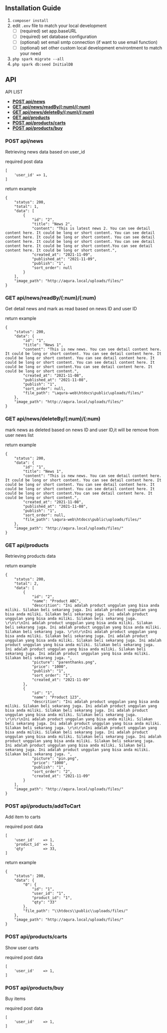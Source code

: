 
## Installation Guide

1. `composer install` 
2. edit `.env` file to match your local development 
   - [ ] \(required) set app.baseURL
   - [ ] \(required) set database configuration
   - [ ] \(optional) set email smtp connection (if want to use email function)
   - [ ] \(optional) set other custom local development environtment to match your need
3. `php spark migrate --all`
4. `php spark db:seed InitialDB`


## API

API LIST

   - [**POST api/news**](#post-apinews)
   - [**GET api/news/readBy/(:num)/(:num)**](#get-apinewsreadbynumnum)
   - [**GET api/news/deleteBy/(:num)/(:num)**](#get-apinewsdeletebynumnum)
   - [**GET api/products**](#get-apiproducts)
   - [**POST api/products/carts**](#get-apiproductscarts)
   - [**POST api/products/buy**](#get-apiproductsbuy)


### **POST api/news**
Retrieving news data based on user_id

required post data

```
[
	'user_id' => 1,
]
```

return example

```
{
    "status": 200,
	"total": 1,
	"data": [
	  	{
			"id": "2",
			"title": "News 2",
			"content": "This is latest news 2. You can see detail content here. It could be long or short content. You can see detail content here. It could be long or short content. You can see detail content here. It could be long or short content. You can see detail content here. It could be long or short content.You can see detail content here. It could be long or short content.",
			"created_at": "2021-11-09",
			"published_at": "2021-11-09",
			"publish": "1",
			"sort_order": null
		}
	],
	"image_path": "http://aqura.local/uploads/files/"
}

```
### **GET api/news/readBy/(:num)/(:num)**
Get detail news and mark as read based on news ID and user ID

return example

```
{
    "status": 200,
	"data": {
		"id": "1",
		"title": "News 1",
		"content": "This is new news. You can see detail content here. It could be long or short content. You can see detail content here. It could be long or short content. You can see detail content here. It could be long or short content. You can see detail content here. It could be long or short content.You can see detail content here. It could be long or short content.",
		"created_at": "2021-11-08",
		"published_at": "2021-11-08",
		"publish": "1",
		"sort_order": null,
		"file_path": "\aqura-web\htdocs\public\uploads/files/"
	},
	"image_path": "http://aqura.local/uploads/files/"
}

```
### **GET api/news/deleteBy/(:num)/(:num)**
mark news as deleted based on news ID and user ID,it will be remove from user news list

return example

```
{
    "status": 200,
	"data": {
		"id": "1",
		"title": "News 1",
		"content": "This is new news. You can see detail content here. It could be long or short content. You can see detail content here. It could be long or short content. You can see detail content here. It could be long or short content. You can see detail content here. It could be long or short content.You can see detail content here. It could be long or short content.",
		"created_at": "2021-11-08",
		"published_at": "2021-11-08",
		"publish": "1",
		"sort_order": null,
		"file_path": \aqura-web\htdocs\public\uploads/files/"
	},
	"image_path": "http://aqura.local/uploads/files/"
}

```

### **GET api/products**
Retrieving products data

return example

```
{
    "status": 200,
    "total": 2,
    "data": [
        {
            "id": "2",
            "name": "Product ABC",
            "descrition": "Ini adalah product unggulan yang bisa anda miliki. Silakan beli sekarang juga. Ini adalah product unggulan yang bisa anda miliki. Silakan beli sekarang juga. Ini adalah product unggulan yang bisa anda miliki. Silakan beli sekarang juga. \r\n\r\nIni adalah product unggulan yang bisa anda miliki. Silakan beli sekarang juga. Ini adalah product unggulan yang bisa anda miliki. Silakan beli sekarang juga. \r\n\r\nIni adalah product unggulan yang bisa anda miliki. Silakan beli sekarang juga. Ini adalah product unggulan yang bisa anda miliki. Silakan beli sekarang juga. Ini adalah product unggulan yang bisa anda miliki. Silakan beli sekarang juga. Ini adalah product unggulan yang bisa anda miliki. Silakan beli sekarang juga. Ini adalah product unggulan yang bisa anda miliki. Silakan beli sekarang juga. ",
            "picture": "parenthanks.png",
            "price": "1000",
            "publish": "1",
            "sort_order": "1",
            "created_at": "2021-11-09"
        },
        {
            "id": "1",
            "name": "Product 123",
            "descrition": "Ini adalah product unggulan yang bisa anda miliki. Silakan beli sekarang juga. Ini adalah product unggulan yang bisa anda miliki. Silakan beli sekarang juga. Ini adalah product unggulan yang bisa anda miliki. Silakan beli sekarang juga. \r\n\r\nIni adalah product unggulan yang bisa anda miliki. Silakan beli sekarang juga. Ini adalah product unggulan yang bisa anda miliki. Silakan beli sekarang juga. \r\n\r\nIni adalah product unggulan yang bisa anda miliki. Silakan beli sekarang juga. Ini adalah product unggulan yang bisa anda miliki. Silakan beli sekarang juga. Ini adalah product unggulan yang bisa anda miliki. Silakan beli sekarang juga. Ini adalah product unggulan yang bisa anda miliki. Silakan beli sekarang juga. Ini adalah product unggulan yang bisa anda miliki. Silakan beli sekarang juga. ",
            "picture": "pin.png",
            "price": "1000",
            "publish": "1",
            "sort_order": "2",
            "created_at": "2021-11-09"
        }
    ],
    "image_path": "http://aqura.local/uploads/files/"
}

```

### **POST api/products/addToCart**
Add item to carts

required post data

```
[
	'user_id'    => 1,
	'product_id' => 1,
	'qty'        => 33,
]
```

return example

```
{
    "status": 200,
    "data": {
        "0": {
            "id": "1",
            "user_id": "1",
            "product_id": "1",
            "qty": "33"
        },
        "file_path": "\\htdocs\\public\\uploads/files/"
    },
    "image_path": "http://aqura.local/uploads/files/"
}

```

### **POST api/products/carts**
Show user carts

required post data

```
[
	'user_id'    => 1,
]
```

### **POST api/products/buy**
Buy items

required post data

```
[
	'user_id'    => 1,
]
```